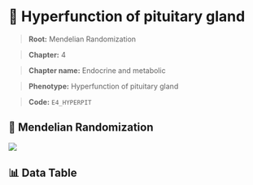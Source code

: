 # 🧪 Hyperfunction of pituitary gland

> **Root:** Mendelian Randomization

> **Chapter:** 4  

> **Chapter name:** Endocrine and metabolic

> **Phenotype:** Hyperfunction of pituitary gland  

> **Code:** `E4_HYPERPIT`

## 🧬 Mendelian Randomization  

<img src="/MR/Figures/Forward/E4_HYPERPIT.png"/>

## 📊 Data Table

<CsvTableMRF src="/public/MR/Data/Forward/E4_HYPERPIT.csv"/>
